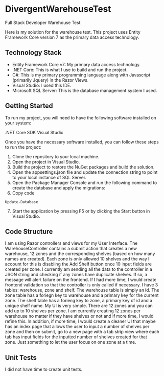 # DivergentWarehouseTest
Full Stack Developer Warehouse Test

Here is my solution for the warehouse test. This project uses Entity Framework Core version 7 as the primary data access technology.

## Technology Stack
- Entity Framework Core v7: My primary data access technology.
- .NET Core: This is what I use to build and run the project.
- C#: This is my primary programming language along with Javascript (primarily Jquery) in the Razor Views. 
- Visual Studio: I used this IDE. 
- Microsoft SQL Server: This is the database management system I used.

## Getting Started
To run my project, you will need to have the following software installed on your system:

.NET Core SDK
Visual Studio

Once you have the necessary software installed, you can follow these steps to run the project:

1. Clone the repository to your local machine.
2. Open the project in Visual Studio.
3. Build the project to restore the NuGet packages and build the solution.
4. Open the appsettings.json file and update the connection string to point to your local instance of SQL Server.
5. Open the Package Manager Console and run the following command to create the database and apply the migrations:
6. Copy code
  ```
  Update-Database
  ```
7. Start the application by pressing F5 or by clicking the Start button in Visual Studio.

## Code Structure 
I am using Razor controllers and views for my User Interface. The WarehouseController contains a submit action that creates a new warehouse, 12 zones and the corresponding shelves (based on how many names are created). Each zone is only allowed 10 shelves and the way I account for this is disabling the Add Shelf button once 10 input fields are created per zone. I currently am sending all the data to the controller in a JSON string and checking if any zones have duplicate shelves. If so, a message will alert failure on the frontend. If I had more time, I would create frontend validation so that the controller is only called if necessary. I have 3 tables: warehouse, zone and shelf. The warehouse table is simply an id. The zone table has a foriegn key to warehouse and a primary key for the current zone. The shelf table has a forieng key to zone, a primary key of id and a unique shelf name. My UI is very simple. There are 12 zones and you can add up to 10 shelves per zone. I am currently creating 12 zones per warehouse no matter if they have shelves or not and if more time, I would refine this. In addition, if more time, I would create a cleaner UI that maybe has an index page that allows the user to input a number of shelves per zone and then on submit, go to a new page with a tab strip view where each tab has input fields for the inputted number of shelves created for that zone. Just something to let the user focus on one zone at a time. 

## Unit Tests
I did not have time to create unit tests. 
